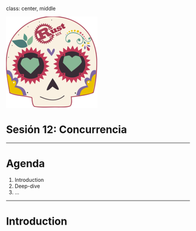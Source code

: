 class: center, middle

<img src="../images/rustmx-logo.svg" alt="RustMX" width="250rem" height="auto">

# Sesión 12: Concurrencia

---

# Agenda

1. Introduction
2. Deep-dive
3. ...

---

# Introduction